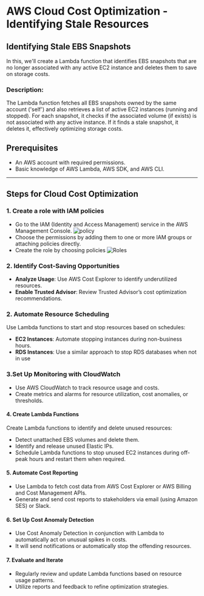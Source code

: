 # AWS Cloud Cost Optimization - Identifying Stale Resources

## Identifying Stale EBS Snapshots

In this, we'll create a Lambda function that identifies EBS snapshots that are no longer associated with any active EC2 instance and deletes them to save on storage costs.

### Description:

The Lambda function fetches all EBS snapshots owned by the same account ('self') and also retrieves a list of active EC2 instances (running and stopped). For each snapshot, it checks if the associated volume (if exists) is not associated with any active instance. If it finds a stale snapshot, it deletes it, effectively optimizing storage costs.

## Prerequisites
- An AWS account with required permissions.
- Basic knowledge of AWS Lambda, AWS SDK, and AWS CLI.
---

## Steps for Cloud Cost Optimization
### 1. **Create a role with IAM policies**
- Go to the IAM (Identity and Access Management) service in the AWS Management Console.
 ![policy](https://github.com/user-attachments/assets/78884152-7ec0-4bff-8da8-f098447086f9)
- Choose the permissions by adding them to one or more IAM groups or attaching policies directly.
- Create the role by choosing policies
 ![Roles](https://github.com/user-attachments/assets/64a6dcae-e958-40c3-bd18-5cabc7e5b3d6)

### 2. **Identify Cost-Saving Opportunities**
- **Analyze Usage**: Use AWS Cost Explorer to identify underutilized resources.
- **Enable Trusted Advisor**: Review Trusted Advisor’s cost optimization recommendations.

### 2. **Automate Resource Scheduling**

Use Lambda functions to start and stop resources based on schedules:
- **EC2 Instances**: Automate stopping instances during non-business hours.
- **RDS Instances**: Use a similar approach to stop RDS databases when not in use

### 3.**Set Up Monitoring with CloudWatch**
- Use AWS CloudWatch to track resource usage and costs.
- Create metrics and alarms for resource utilization, cost anomalies, or thresholds.

#### 4. **Create Lambda Functions**
Create Lambda functions to identify and delete unused resources:
- Detect unattached EBS volumes and delete them.
- Identify and release unused Elastic IPs.
- Schedule Lambda functions to stop unused EC2 instances during off-peak hours and restart them when required.

#### 5. **Automate Cost Reporting**
- Use Lambda to fetch cost data from AWS Cost Explorer or AWS Billing and Cost Management APIs.
- Generate and send cost reports to stakeholders via email (using Amazon SES) or Slack.

#### 6. **Set Up Cost Anomaly Detection**
- Use Cost Anomaly Detection in conjunction with Lambda to automatically act on unusual spikes in costs.
- It will send notifications or automatically stop the offending resources.

#### 7. **Evaluate and Iterate**
- Regularly review and update Lambda functions based on resource usage patterns.
- Utilize reports and feedback to refine optimization strategies.
  

  


